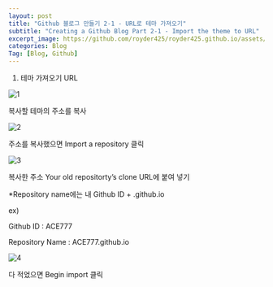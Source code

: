 ```yaml
---
layout: post
title: "Github 블로그 만들기 2-1 - URL로 테마 가져오기"
subtitle: "Creating a Github Blog Part 2-1 - Import the theme to URL"
excerpt_image: https://github.com/royder425/royder425.github.io/assets/155123794/ebb82319-adeb-423c-ba6d-ab82e3ea2c7c
categories: Blog
Tag: [Blog, Github]
---
```


1) 테마 가져오기 URL

![1](https://github.com/royder425/royder425.github.io/assets/155123794/e97726a4-419a-486b-bd2c-8be5bb74abe7)

복사할 테마의 주소를 복사

![2](https://github.com/royder425/royder425.github.io/assets/155123794/39b6c94e-8201-4030-a51b-f774a1403c34)

주소를 복사했으면 Import a repository 클릭

![3](https://github.com/royder425/royder425.github.io/assets/155123794/c66dd2f5-71be-41a3-a8a3-f5aa1f5b72a3)

복사한 주소 Your old repositorty’s clone URL에 붙여 넣기

*Repository name에는 내 Github ID + .github.io

ex)

Github ID : ACE777

Repository Name : ACE777.github.io

![4](https://github.com/royder425/royder425.github.io/assets/155123794/edecab4e-3a77-4a92-ad3e-267b040bb5c4)

다 적었으면 Begin import 클릭